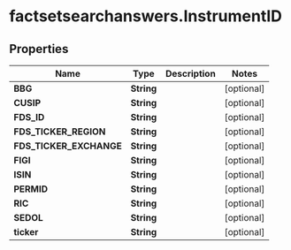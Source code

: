 # factsetsearchanswers.InstrumentID

## Properties

Name | Type | Description | Notes
------------ | ------------- | ------------- | -------------
**BBG** | **String** |  | [optional] 
**CUSIP** | **String** |  | [optional] 
**FDS_ID** | **String** |  | [optional] 
**FDS_TICKER_REGION** | **String** |  | [optional] 
**FDS_TICKER_EXCHANGE** | **String** |  | [optional] 
**FIGI** | **String** |  | [optional] 
**ISIN** | **String** |  | [optional] 
**PERMID** | **String** |  | [optional] 
**RIC** | **String** |  | [optional] 
**SEDOL** | **String** |  | [optional] 
**ticker** | **String** |  | [optional] 


